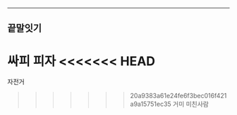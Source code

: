 ------------------------------------

## 끝말잇기

싸피
피자
<<<<<<< HEAD
=======
자전거
>>>>>>> 20a9383a61e24fe6f3bec016f421a9a15751ec35
거미
미친사람